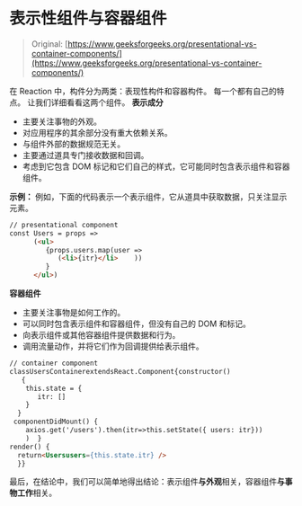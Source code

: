 # 表示性组件与容器组件

> Original: [https://www.geeksforgeeks.org/presentational-vs-container-components/](https://www.geeksforgeeks.org/presentational-vs-container-components/)

在 Reaction 中，构件分为两类：表现性构件和容器构件。 每一个都有自己的特点。 让我们详细看看这两个组件。
**表示成分**

*   主要关注事物的外观。
*   对应用程序的其余部分没有重大依赖关系。
*   与组件外部的数据规范无关。
*   主要通过道具专门接收数据和回调。
*   考虑到它包含 DOM 标记和它们自己的样式，它可能同时包含表示组件和容器组件。

**示例：**
例如，下面的代码表示一个表示组件，它从道具中获取数据，只关注显示元素。

```html
// presentational component
const Users = props => 
      (<ul>   
         {props.users.map(user => 
            (<li>{itr}</li>    ))
         }
      </ul>)
```

**容器组件**

*   主要关注事物是如何工作的。
*   可以同时包含表示组件和容器组件，但没有自己的 DOM 和标记。
*   向表示组件或其他容器组件提供数据和行为。
*   调用流量动作，并将它们作为回调提供给表示组件。

```html
// container component
classUsersContainerextendsReact.Component{constructor() 
   { 
    this.state = {   
       itr: []    
    }
  } 
 componentDidMount() {   
    axios.get('/users').then(itr=>this.setState({ users: itr}))    
    )  }
render() {
  return<Usersusers={this.state.itr} />  
  }}
```

最后，在结论中，我们可以简单地得出结论：表示组件**与外观**相关，容器组件**与事物工作**相关。